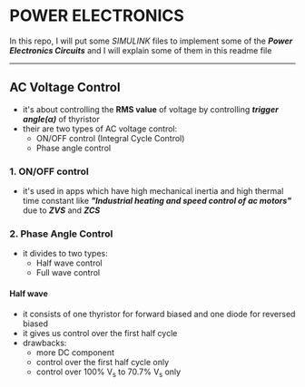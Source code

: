 # POWER ELECTRONICS
In this repo, I will put some *SIMULINK* files to implement some of the ***Power Electronics Circuits*** and I will explain some of them in this readme file

------------------------------------------
## **AC Voltage Control**
- it's about controlling the **RMS value** of voltage by controlling ***trigger angle(α)*** of thyristor
- their are two types of AC voltage control:
    - ON/OFF control (Integral Cycle Control) <!-- 4 spaces for nested list -->
    - Phase angle control

###  **1. ON/OFF control**
- it's used in apps which have high mechanical inertia and high thermal time constant like ***"Industrial heating and speed control of ac motors"*** due to ***ZVS*** and ***ZCS***


###  **2. Phase Angle Control**
- it divides to two types:
    - Half wave control
    - Full wave control

#### **Half wave**
- it consists of one thyristor for forward biased and one diode for reversed biased
- it gives us control over the first half cycle 
- drawbacks:
    - more DC component
    - control over the first half cycle only
    - control over 100% V<sub>s</sub> to 70.7% V<sub>s</sub> only
